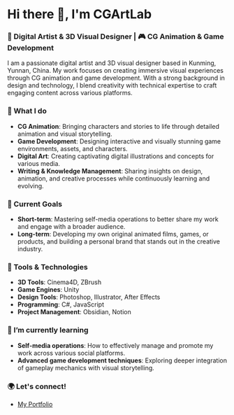 # Hi there 👋, I'm CGArtLab

### 🎨 Digital Artist & 3D Visual Designer | 🎮 CG Animation & Game Development

I am a passionate digital artist and 3D visual designer based in Kunming, Yunnan, China. My work focuses on creating immersive visual experiences through CG animation and game development. With a strong background in design and technology, I blend creativity with technical expertise to craft engaging content across various platforms.

### 🌟 What I do

- **CG Animation**: Bringing characters and stories to life through detailed animation and visual storytelling.
- **Game Development**: Designing interactive and visually stunning game environments, assets, and characters.
- **Digital Art**: Creating captivating digital illustrations and concepts for various media.
- **Writing & Knowledge Management**: Sharing insights on design, animation, and creative processes while continuously learning and evolving.

### 🚀 Current Goals

- **Short-term**: Mastering self-media operations to better share my work and engage with a broader audience.
- **Long-term**: Developing my own original animated films, games, or products, and building a personal brand that stands out in the creative industry.

### 🔧 Tools & Technologies

- **3D Tools**: Cinema4D, ZBrush
- **Game Engines**: Unity
- **Design Tools**: Photoshop, Illustrator, After Effects
- **Programming**: C#, JavaScript
- **Project Management**: Obsidian, Notion

### 🌱 I’m currently learning

- **Self-media operations**: How to effectively manage and promote my work across various social platforms.
- **Advanced game development techniques**: Exploring deeper integration of gameplay mechanics with visual storytelling.

### 🌍 Let's connect!

- [My Portfolio](https://cgartlab.com)
